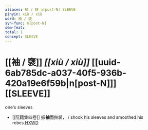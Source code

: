 ```yaml
---
aliases: 袖 / 褎 n[post-N] SLEEVE
pinyin: xiù / xiù
word: 袖 / 褎
syn-func: n[post-N]
sem-feat: 
total: 1
concept: SLEEVE 
---
```

# [[袖 / 褎]] *[[xiù / xiù]]*  [[uuid-6ab785dc-a037-40f5-936b-420a19e6f59b|n[post-N]]] [[SLEEVE]]
one's sleeves
 - [[阮籍集四卷]] 振**袖**而撫裳， / shook his sleeves and smoothed his robes.[HXWD](https://hxwd.org/textview.html?location=CH2b1558_CHANT_004-22a.94)
